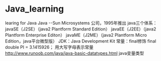 # Java_learning
learing for Java
Java --Sun Microsystems 公司，1995年推出
java三个体系：
    javaSE（J2SE）（java2 Plantform Standard Edition）
    javaEE（J2EE）（java2 Plantform Enterprise Editon）
    javaME（J2ME）（java2 Plantform Micro Edition，java平台微型版）
JDK：Java Development Kit
常量：final修饰  final double PI = 3.1415926； 用大写字母表示常量
http://www.runoob.com/java/java-basic-datatypes.html   java变量类型
    
